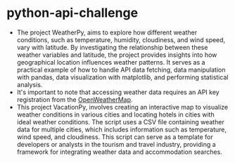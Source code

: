 # python-api-challenge
- The project WeatherPy, aims to explore how different weather conditions, such as temperature, humidity, cloudiness, and wind speed, vary with latitude. By investigating the relationship between these weather variables and latitude, the project provides insights into how geographical location influences weather patterns. It serves as a practical example of how to handle API data fetching, data manipulation with pandas, data visualization with matplotlib, and performing statistical analysis.
-    It's important to note that accessing weather data requires an API key registration from the [OpenWeatherMap]([readme.com](https://openweathermap.org/api)).
- This project VacationPy, involves creating an interactive map to visualize weather conditions in various cities and locating hotels in cities with ideal weather conditions. The script uses a CSV file containing weather data for multiple cities, which includes information such as temperature, wind speed, and cloudiness. This script can serve as a template for developers or analysts in the tourism and travel industry, providing a framework for integrating weather data and accommodation searches.
